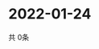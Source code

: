 # 2022-01-24
  共 0条

  <!-- BEGIN -->
  <!-- 最后更新时间Mon Jan 24 2022 07:11:46 GMT+0000 (Coordinated Universal Time) -->
  
  <!-- END -->
  
  